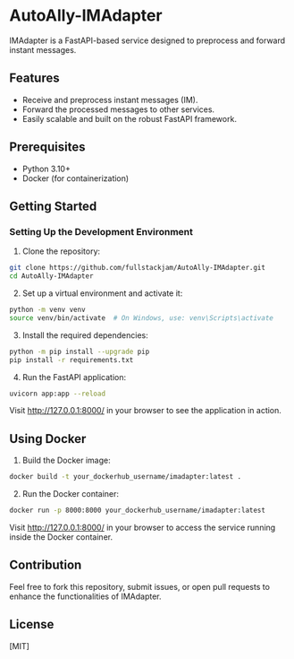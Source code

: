 # AutoAlly-IMAdapter

IMAdapter is a FastAPI-based service designed to preprocess and forward instant messages.

## Features
- Receive and preprocess instant messages (IM).
- Forward the processed messages to other services.
- Easily scalable and built on the robust FastAPI framework.

## Prerequisites
- Python 3.10+
- Docker (for containerization)

## Getting Started
### Setting Up the Development Environment
1. Clone the repository:

```bash
git clone https://github.com/fullstackjam/AutoAlly-IMAdapter.git
cd AutoAlly-IMAdapter
```
2. Set up a virtual environment and activate it:

```bash
python -m venv venv
source venv/bin/activate  # On Windows, use: venv\Scripts\activate
```
3. Install the required dependencies:

```bash
python -m pip install --upgrade pip
pip install -r requirements.txt
```
4. Run the FastAPI application:

```bash
uvicorn app:app --reload
```
Visit http://127.0.0.1:8000/ in your browser to see the application in action.

## Using Docker
1. Build the Docker image:

```bash
docker build -t your_dockerhub_username/imadapter:latest .
```
2. Run the Docker container:

```bash
docker run -p 8000:8000 your_dockerhub_username/imadapter:latest
```
Visit http://127.0.0.1:8000/ in your browser to access the service running inside the Docker container.

## Contribution
Feel free to fork this repository, submit issues, or open pull requests to enhance the functionalities of IMAdapter.

## License
[MIT]
